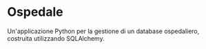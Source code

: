 # Ospedale

Un'applicazione Python per la gestione di un database ospedaliero, costruita utilizzando SQLAlchemy.
